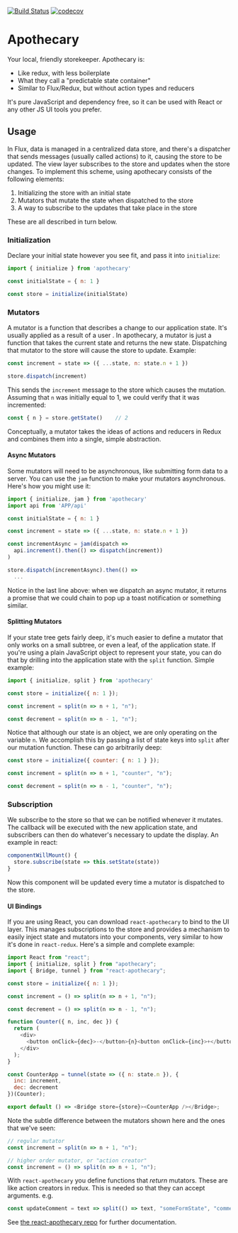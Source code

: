 [![Build Status](https://travis-ci.org/sslotsky/apothecary.svg?branch=master)](https://travis-ci.org/sslotsky/apothecary)
[![codecov](https://codecov.io/gh/sslotsky/apothecary/branch/master/graph/badge.svg)](https://codecov.io/gh/sslotsky/apothecary)

# Apothecary

Your local, friendly storekeeper. Apothecary is:

* Like redux, with less boilerplate
* What they call a "predictable state container"
* Similar to Flux/Redux, but without action types and reducers

It's pure JavaScript and dependency free, so it can be used with React or any other JS UI tools you prefer.

## Usage

In Flux, data is managed in a centralized data store, and there's a dispatcher that sends messages (usually called actions) to it, causing the store to be updated. The view layer subscribes to the store and updates when the store changes. To implement this scheme, using apothecary consists of the following elements:

1. Initializing the store with an initial state
2. Mutators that mutate the state when dispatched to the store
3. A way to subscribe to the updates that take place in the store

These are all described in turn below.

### Initialization

Declare your initial state however you see fit, and pass it into `initialize`:

```javascript
import { initialize } from 'apothecary'

const initialState = { n: 1 }

const store = initialize(initialState)
```

### Mutators

A mutator is a function that describes a change to our application state. It's usually applied as a result of a user 
.
In apothecary, a mutator is just a function that takes the current state and returns the new state. Dispatching
that mutator to the store will cause the store to update. Example:

```javascript
const increment = state => ({ ...state, n: state.n + 1 })

store.dispatch(increment)
```

This sends the `increment` message to the store which causes the mutation. Assuming that `n` was initially equal to
1, we could verify that it was incremented:

```javascript
const { n } = store.getState()    // 2
```

Conceptually, a mutator takes the ideas of actions and reducers in Redux and combines them into a single, simple abstraction.

#### Async Mutators

Some mutators will need to be asynchronous, like submitting form data to a server. You can use the `jam` function to
make your mutators asynchronous. Here's how you might use it:

```javascript
import { initialize, jam } from 'apothecary'
import api from 'APP/api'

const initialState = { n: 1 }

const increment = state => ({ ...state, n: state.n + 1 })

const incrementAsync = jam(dispatch =>
  api.increment().then(() => dispatch(increment))
)

store.dispatch(incrementAsync).then(() =>
  ...
```

Notice in the last line above: when we dispatch an async mutator, it returns a promise that we could chain to pop up
a toast notification or something similar.

#### Splitting Mutators

If your state tree gets fairly deep, it's much easier to define a mutator that only works on a small subtree, or even
a leaf, of the application state. If you're using a plain JavaScript object to represent your state, you can do that by
drilling into the application state with the `split` function. Simple example:

```javascript
import { initialize, split } from 'apothecary'

const store = initialize({ n: 1 });

const increment = split(n => n + 1, "n");

const decrement = split(n => n - 1, "n");
```

Notice that although our state is an object, we are only operating on the variable `n`. We accomplish this by passing
a list of state keys into `split` after our mutation function. These can go arbitrarily deep:

```javascript
const store = initialize({ counter: { n: 1 } });

const increment = split(n => n + 1, "counter", "n");

const decrement = split(n => n - 1, "counter", "n");
```

### Subscription

We subscribe to the store so that we can be notified whenever it mutates. The callback will be executed with the
new application state, and subscribers can then do whatever's necessary to update the display. An example in react:

```javascript
componentWillMount() {
  store.subscribe(state => this.setState(state))
}
```

Now this component will be updated every time a mutator is dispatched to the store.

#### UI Bindings

If you are using React, you can download `react-apothecary` to bind to the UI layer. This manages subscriptions to
the store and provides a mechanism to easily inject state and mutators into your components, very similar to how it's
done in `react-redux`. Here's a simple and complete example:

```javascript
import React from "react";
import { initialize, split } from "apothecary";
import { Bridge, tunnel } from "react-apothecary";

const store = initialize({ n: 1 });

const increment = () => split(n => n + 1, "n");

const decrement = () => split(n => n - 1, "n");

function Counter({ n, inc, dec }) {
  return (
    <div>
      <button onClick={dec}>-</button>{n}<button onClick={inc}>+</button>
    </div>
  );
}

const CounterApp = tunnel(state => ({ n: state.n }), {
  inc: increment,
  dec: decrement
})(Counter);

export default () => <Bridge store={store}><CounterApp /></Bridge>;
```

Note the subtle difference between the mutators shown here and the ones that we've seen:

```javascript
// regular mutator
const increment = split(n => n + 1, "n");

// higher order mutator, or "action creator"
const increment = () => split(n => n + 1, "n");
```

With `react-apothecary` you define functions that _return_ mutators. These are like action creators in redux. This is needed so that they can accept arguments. e.g.

```javascript
const updateComment = text => split(() => text, "someFormState", "comment");
```

See [the react-apothecary repo](https://github.com/sslotsky/react-apothecary) for further documentation.
